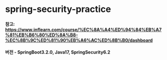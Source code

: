 # spring-security-practice
#### 참고: https://www.inflearn.com/course/%EC%8A%A4%ED%94%84%EB%A7%81%EB%B6%80%ED%8A%B8-%EC%8B%9C%ED%81%90%EB%A6%AC%ED%8B%B0/dashboard
#### 버전 - SpringBoot3.2.0, Java17, SpringSecurity6.2 
